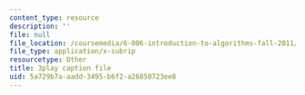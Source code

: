 ```yaml
---
content_type: resource
description: ''
file: null
file_location: /coursemedia/6-006-introduction-to-algorithms-fall-2011/5a729b7aaadd3495b6f2a26850723ee8_tp4_UXaVyx8.srt
file_type: application/x-subrip
resourcetype: Other
title: 3play caption file
uid: 5a729b7a-aadd-3495-b6f2-a26850723ee8
---
```

